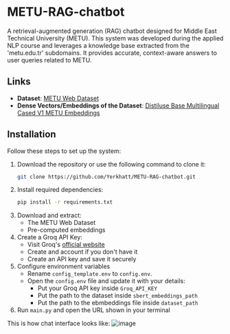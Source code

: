 # METU-RAG-chatbot
A retrieval-augmented generation (RAG) chatbot designed for Middle East Technical University (METU). This system was developed during the applied NLP course and leverages a knowledge base extracted from the 'metu.edu.tr' subdomains. It provides accurate, context-aware answers to user queries related to METU.


## Links

- **Dataset**: [METU Web Dataset](https://www.kaggle.com/datasets/erkhatkalkabay/metu-web-dataset)
- **Dense Vectors/Embeddings of the Dataset**: [Distiluse Base Multilingual Cased V1 METU Embeddings](https://www.kaggle.com/datasets/erkhatkalkabay/distiluse-base-multilingual-cased-v1-metu-em)

## Installation

Follow these steps to set up the system:

1. Download the repository or use the following command to clone it:
   ```bash
   git clone https://github.com/Yerkhatt/METU-RAG-chatbot.git
2. Install required dependencies:
   ```bash
   pip install -r requirements.txt
3. Download and extract:
   * The METU Web Dataset
   * Pre-computed embeddings
4. Create a Groq API Key:
   * Visit Groq's [official website](https://console.groq.com/keys)
   * Create and account if you don't have it
   * Create an API key and save it securely
5. Configure environment variables
   * Rename `config_template.env` to `config.env`.
   * Open the `config.env` file and update it with your details:
     * Put your Groq API key inside `Groq_API_KEY`
     * Put the path to the dataset inside `sbert_embeddings_path`
     * Put the path to the ebmbeddings file inside `dataset_path`
6. Run `main.py` and open the URL shown in your terminal

This is how chat interface looks like:
![image](https://github.com/user-attachments/assets/1ea8445c-db90-4c1a-8860-32a682b5b329)


